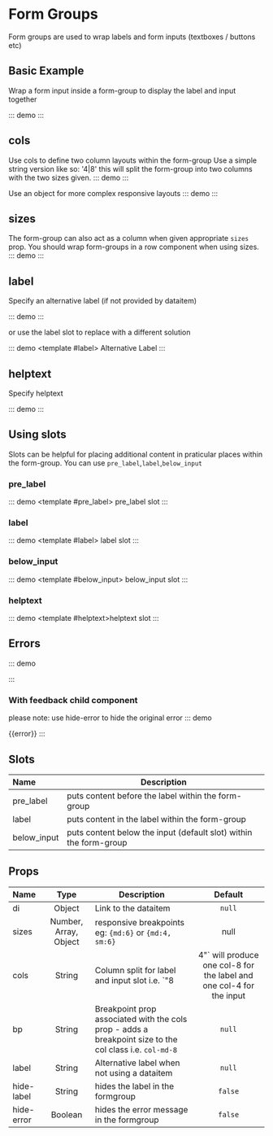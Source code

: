 # Form Groups

Form groups are used to wrap labels and form inputs (textboxes / buttons etc) 
## Basic Example
Wrap a form input inside a form-group to display the label and input together

::: demo
<card>
  <form-group :di="dataitems.MyDataitem1" v-slot="{di}">
   <textbox :di="di" v-model="records.MyDataitem1"/>
  </form-group>
  <form-group :di="dataitems.MyDataitem2" v-slot="{di}">
    <btn-group  :di="di" v-model="records.MyDataitem2" justified/>
  </form-group>
</card>
:::

## cols
Use cols to define two column layouts within the form-group
Use a simple string version like so: '4|8' this will split the form-group into two columns with the two sizes given.
::: demo
<card>
  <form-group :di="dataitems.MyDataitem1" cols="4|8" v-slot="{di}">
   <textbox :di="di" v-model="records.MyDataitem1"/>
  </form-group>
  <form-group :di="dataitems.MyDataitem2" cols="4|8" v-slot="{di}">
    <btn-group  :di="di" v-model="records.MyDataitem2" justified/>
  </form-group>
</card>
:::

Use an object for more complex responsive layouts
::: demo
<card>
  <form-group :di="dataitems.MyDataitem1" :cols="[{md:4},{md:8}]" v-slot="{di}">
   <textbox :di="di" v-model="records.MyDataitem1"/>
  </form-group>
  <form-group :di="dataitems.MyDataitem2" :cols="[{md:4},{md:8}]" v-slot="{di}">
    <btn-group  :di="di" v-model="records.MyDataitem2" justified/>
  </form-group>
</card>
:::

## sizes
The form-group can also act as a column when given appropriate `sizes` prop.  You should wrap form-groups in a row component when using sizes.
::: demo
<card>
  <row form>
    <form-group :di="dataitems.MyDataitem1" cols="4|8" :sizes="{md:6}" v-slot="{di}">
      <textbox :di="di" v-model="records.MyDataitem1"/>
    </form-group>
    <form-group :di="dataitems.MyDataitem2" cols="4|8" :sizes="{md:6}" v-slot="{di}">
      <btn-group :di="di" v-model="records.MyDataitem2" justified/>
    </form-group>
  </row>
</card>
:::

## label
Specify an alternative label (if not provided by dataitem)

::: demo
<card>
  <form-group label="Alternative label" :sizes="{md:6}">
    <textbox :di="dataitems.MyDataitem1" v-model="records.MyDataitem1"/>
  </form-group>
</card>
:::

or use the label slot to replace with a different solution

::: demo
<card>
  <form-group :sizes="{md:6}" cols="4|8">
    <template #label>
      Alternative Label
    </template>
    <textbox :di="dataitems.MyDataitem1" v-model="records.MyDataitem1"/>
  </form-group>
</card>
:::


## helptext
Specify helptext

::: demo
<card>
  <form-group helptext="Helpful text" :sizes="{md:6}">
    <textbox :di="dataitems.MyDataitem1" v-model="records.MyDataitem1"/>
  </form-group>
</card>
:::

## Using slots
Slots can be helpful for placing additional content in praticular places within the form-group.  You can use `pre_label`,`label`,`below_input`

### pre_label
::: demo
<card>
  <form-group :di="dataitems.MyDataitem1" :sizes="{md:6}">
    <template #pre_label>
      <span class="text-info">pre_label slot </span>
    </template>
    <textbox v-model="records.MyDataitem1"/>
  </form-group>
</card>
:::
### label
::: demo
<card>
  <form-group :di="dataitems.MyDataitem1" :sizes="{md:6}">
    <template #label>
      <span class="text-primary">label slot </span>
    </template>
    <textbox v-model="records.MyDataitem1"/>
  </form-group>
</card>
:::
### below_input
::: demo
<card>
  <form-group :di="dataitems.MyDataitem1" :sizes="{md:6}">
    <template #below_input>
      <span class="text-danger">below_input slot</span>
    </template>
    <textbox v-model="records.MyDataitem1"/>
  </form-group>
</card>
:::
### helptext
::: demo
<card>
  <form-group :di="dataitems.MyDataitem1" :sizes="{md:6}">
    <template #helptext>helptext slot</template>
    <textbox v-model="records.MyDataitem1"/>
  </form-group>
</card>
:::
## Errors

::: demo
<!--  A Parent must have the class `was-validated` applied for validation to show -->
<card class="was-validated">
  <row>
    <form-group :di="dataitems.MyDataitem1" cols="4|8" :sizes="{lg:6}" :error="['required']">
      <textbox v-model="records.MyDataitem1"/>
    </form-group>
    <form-group :di="dataitems.MyDataitem1" cols="4|8"  :sizes="{lg:6}" :error="['required']">
      <textbox v-model="records.MyDataitem1"/>
    </form-group>
  </row>
</card>
:::

### With feedback child component
please note: use hide-error to hide the original error
::: demo
<!--  A Parent must have the class `was-validated` applied for validation to show -->
<card class="was-validated">
  <row>
    <!-- standard feedback -->
    <form-group :di="dataitems.MyDataitem1" cols="4|8" :sizes="{lg:6}" :error="['required']" hide-error v-slot="{error}">
      <textbox v-model="records.MyDataitem1"/>
      <feedback type="invalid">
        {{error}}
      </feedback>
    </form-group>
    <!-- tooltip style error using slot syntax -->
    <form-group :di="dataitems.MyDataitem1" cols="4|8"  :sizes="{lg:6}" :error="['required']" v-slot="{error}">
      <textbox v-model="records.MyDataitem1"/>
      <feedback tooltip slot="error" type="invalid" :message="error"/>
    </form-group>
  </row>
</card>
:::



## Slots
Name        | Description 
:--------   | ----------- 
pre_label   | puts content before the label within the form-group
label       | puts content in the label within the form-group
below_input | puts content below the input (default slot) within the form-group

## Props
Name        | Type    | Description | Default
:--------   | :----:  | ----------- | :-----:
di          | Object  | Link to the dataitem | `null`
sizes       | Number, Array, Object  | responsive breakpoints eg: `{md:6}` or `{md:4, sm:6}` | null
cols        | String  | Column split for label and input slot i.e. `"8|4"` will produce one col-8 for the label and one col-4 for the input | `null`
bp          | String  | Breakpoint prop associated with the cols prop - adds a breakpoint size to the col class i.e. `col-md-8` | `null`
label       | String  | Alternative label when not using a dataitem | `null`
hide-label  | String  | hides the label in the formgroup | `false`
hide-error  | Boolean | hides the error message in the formgroup | `false`

<script>
export default {
  data() {
    return {
      records: {
        MyDataitem1: "Joe",
        MyDataitem2: 1,
      },
      dataitems: {
        MyDataitem1: {
          name: "FirstName",
          label: "First Name:"
        },
        MyDataitem2: {
          name: "YesNo",
          label: "Are you sure?",
          lookup: {
            items: [
              { label: "Yes", value: 1 },
              { label: "No", value: 2 }
            ]
          }
        }
      },
    }
  },
}
</script>